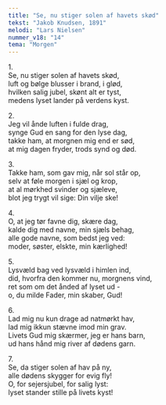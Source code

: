 ```yaml
---
title: "Se, nu stiger solen af havets skød"
tekst: "Jakob Knudsen, 1891"
melodi: "Lars Nielsen"
nummer_v18: "14"
tema: "Morgen"
---
```


1\.\
Se, nu stiger solen af havets skød,\
luft og bølge blusser i brand, i glød,\
hvilken salig jubel, skønt alt er tyst,\
medens lyset lander på verdens kyst.

2\.\
Jeg vil ånde luften i fulde drag,\
synge Gud en sang for den lyse dag,\
takke ham, at morgnen mig end er sød,\
at mig dagen fryder, trods synd og død.

3\.\
Takke ham, som gav mig, når sol står op,\
selv at føle morgen i sjæl og krop,\
at al mørkhed svinder og sjæleve,\
blot jeg trygt vil sige: Din vilje ske!

4\.\
O, at jeg tør favne dig, skære dag,\
kalde dig med navne, min sjæls behag,\
alle gode navne, som bedst jeg ved:\
moder, søster, elskte, min kærlighed!

5\.\
Lysvæld bag ved lysvæld i himlen ind,\
did, hvorfra den kommer nu, morgnens vind,\
ret som om det ånded af lyset ud -\
o, du milde Fader, min skaber, Gud!

6\.\
Lad mig nu kun drage ad natmørkt hav,\
lad mig ikkun stævne imod min grav.\
Livets Gud mig skærmer, jeg er hans barn,\
ud hans hånd mig river af dødens garn.

7\.\
Se, da stiger solen af hav på ny,\
alle dødens skygger for evig fly!\
O, for sejersjubel, for salig lyst:\
lyset stander stille på livets kyst!